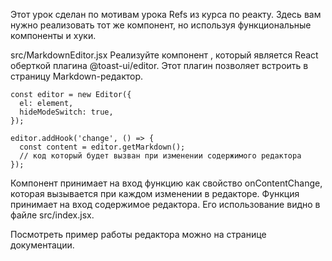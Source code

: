 Этот урок сделан по мотивам урока Refs из курса по реакту. Здесь вам нужно реализовать тот же компонент, но используя функциональные компоненты и хуки.

src/MarkdownEditor.jsx
Реализуйте компонент <MarkdownEditor />, который является React оберткой плагина @toast-ui/editor. Этот плагин позволяет встроить в страницу Markdown-редактор.
```
const editor = new Editor({
  el: element,
  hideModeSwitch: true,
});

editor.addHook('change', () => {
  const content = editor.getMarkdown();
  // код который будет вызван при изменении содержимого редактора
});
```
Компонент принимает на вход функцию как свойство onContentChange, которая вызывается при каждом изменении в редакторе. Функция принимает на вход содержимое редактора. Его использование видно в файле src/index.jsx.

Посмотреть пример работы редактора можно на странице документации.